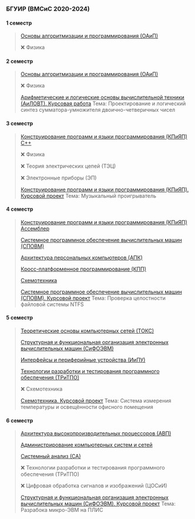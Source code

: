 ### БГУИР (ВМСиС 2020-2024) 
#### 1 семестр
> [Основы алгоритмизации и программирования (ОАиП)](https://github.com/Lipki3/OAIP)
> 
> ❌ Физика 
#### 2 семестр
> [Основы алгоритмизации и программирования (ОАиП)](https://github.com/Lipki3/OAIP)
> 
> ❌ Физика 
> 
> [Арифметические и логические основы вычислительной техники (АиЛОВТ). Курсовая работа](https://github.com/Lipki3/AILOVT)
> Тема: Проектирование и логический синтез сумматора-умножителя двоично-четверичных чисел
#### 3 семестр
> [Конструирование программ и языки программирования (КПиЯП) С++](https://github.com/Lipki3/KPIYAP-CPP)
> 
> ❌ Физика 
> 
> ❌ Теория электрических цепей (ТЭЦ)
>
> ❌ Электронные приборы (ЭП)
> 
> [Конструирование программ и языки программирования (КПиЯП). Курсовой проект](https://github.com/Lipki3/MP3-Player)
> Тема: Музыкальный проигрыватель
#### 4 семестр
> [Конструирование программ и языки программирования (КПиЯП) Ассемблер](https://github.com/Lipki3/KPIYAP-Assembly)
>
> [Системное программное обеспечение вычислительных машин (СПОВМ)](https://github.com/Lipki3/SPOVM)
>
> [Архитектура персональных компьютеров (АПК)](https://github.com/Lipki3/APK)
>
> [Кросс-платформенное программирование (КПП)](https://github.com/Lipki3/KPP)
>
> [Схемотехника](https://github.com/Lipki3/SchemT)
>
> [Системное программное обеспечение вычислительных машин (СПОВМ). Курсовой проект](https://github.com/Lipki3/SPOVM)
> Тема: Проверка целостности файловой системы NTFS 
#### 5 семестр
> [Теоретические основы компьютерных сетей (ТОКС)](https://github.com/Lipki3/TOKS)
>
> [Структурная и функциональная организация электронных вычислительных машин (СиФОЭВМ)](https://github.com/Lipki3/SIFO)
>
> [Интерфейсы и периферийные устройства (ИиПУ)](https://github.com/Lipki3/IIPU)
>
> [Технологии разработки и тестирования программного обеспечения (ТРиТПО)](https://github.com/Lipki3/TRITPO-LAB2-6)
>
> ❌ Схемотехника
>
> [Схемотехника. Курсовой проект](https://github.com/Lipki3/Temperature-Luminocity_Controller)
> Тема: Система измерения температуры и освещённости офисного помещения
#### 6 семестр
> [Архитектура высокопроизводительных процессоров (АВП)](https://github.com/Lipki3/AVP)
>
> [Администрирование компьютерных систем и сетей](https://github.com/Lipki3/AKSIS)
>
> [Системный анализ (СА)](https://github.com/Lipki3/SA)
>
> ❌ Технологии разработки и тестирования программного обеспечения (ТРиТПО)
>
> ❌ Цифровая обработка сигналов и изображений (ЦОСиИ)
>
> [Структурная и функциональная организация электронных вычислительных машин (СиФОЭВМ). Курсовой проект](https://github.com/Lipki3/SiFO-CP)
> Тема: Разрабока микро-ЭВМ на ПЛИС

